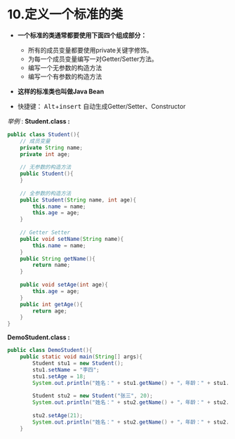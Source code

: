# 10.定义一个标准的类
* **一个标准的类通常都要使用下面四个组成部分：**
  * 所有的成员变量都要使用private关键字修饰。
  * 为每一个成员变量编写一对Getter/Setter方法。
  * 编写一个无参数的构造方法
  * 编写一个有参数的构造方法

* **这样的标准类也叫做Java Bean**
* 快捷键： <kbd>Alt</kbd>+<kbd>insert</kbd> 自动生成Getter/Setter、Constructor

*举例* :
**Student.class :**
```Java
public class Student(){
    // 成员变量
    private String name;
    private int age;
    
    // 无参数的构造方法
    public Student(){
    }
    
    // 全参数的构造方法
    public Student(String name, int age){
        this.name = name;
        this.age = age;
    }
    
    // Getter Setter
    public void setName(String name){
        this.name = name;
    }
    public String getName(){
        return name;
    }
    
    public void setAge(int age){
        this.age = age;
    }    
    public int getAge(){
        return age;
    }
}
```

**DemoStudent.class :**
```Java
public class DemoStudent(){
    public static void main(String[] args){
        Student stu1 = new Student(); 
        stu1.setName = "李四";
        stu1.setAge = 18;
        System.out.println("姓名：" + stu1.getName() + "，年龄：" + stu1.getAge());
        
        Student stu2 = new Student("张三", 20);  
        System.out.println("姓名：" + stu2.getName() + "，年龄：" + stu2.getAge());
        
        stu2.setAge(21);
        System.out.println("姓名：" + stu2.getName() + "，年龄：" + stu2.getAge());
    }